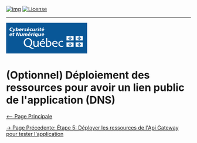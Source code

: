 <!-- ENTETE -->
[![img](https://img.shields.io/badge/Lifecycle-Experimental-339999)](https://www.quebec.ca/gouv/politiques-orientations/vitrine-numeriqc/accompagnement-des-organismes-publics/demarche-conception-services-numeriques)
[![License](https://img.shields.io/badge/Licence-LiLiQ--R-blue)](LICENSE_FR)

---

<div>
    <img src="https://github.com/CQEN-QDCE/.github/blob/main/images/mcn.png">
</div>
<!-- FIN ENTETE -->

# (Optionnel) Déploiement des ressources pour avoir un lien public de l'application (DNS)

[<-- Page Principale](README.md)

[-> Page Précedente: Étape 5: Déployer les ressources de l'Api Gateway pour tester l'application](E5-deploy-api-gateway-aws.md)